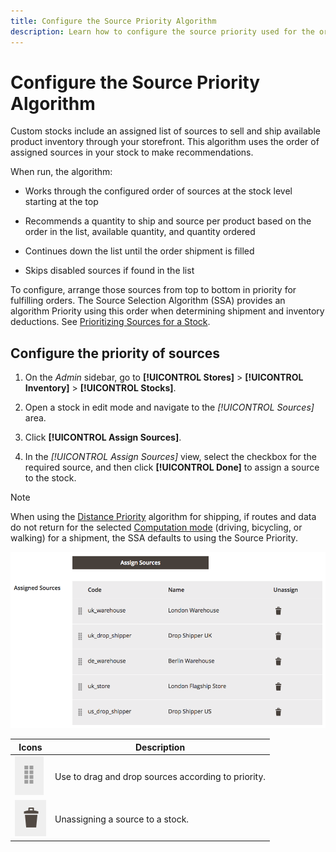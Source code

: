 ```yaml
---
title: Configure the Source Priority Algorithm
description: Learn how to configure the source priority used for the order of assigned sources in your stock to make recommendations.
---
```

# Configure the Source Priority Algorithm

Custom stocks include an assigned list of sources to sell and ship available product inventory through your storefront. This algorithm uses the order of assigned sources in your stock to make recommendations.

When run, the algorithm:

- Works through the configured order of sources at the stock level starting at the top

- Recommends a quantity to ship and source per product based on the order in the list, available quantity, and quantity ordered

- Continues down the list until the order shipment is filled

- Skips disabled sources if found in the list

To configure, arrange those sources from top to bottom in priority for fulfilling orders. The Source Selection Algorithm (SSA) provides an algorithm Priority using this order when determining shipment and inventory deductions. See [Prioritizing Sources for a Stock](stocks-prioritize-sources.md).

## Configure the priority of sources

1. On the _Admin_ sidebar, go to **[!UICONTROL Stores]** > **[!UICONTROL Inventory]** > **[!UICONTROL Stocks]**.

1. Open a stock in edit mode and navigate to the _[!UICONTROL Sources]_ area.

1. Click **[!UICONTROL Assign Sources]**.

1. In the _[!UICONTROL Assign Sources]_ view, select the checkbox for the required source, and then click **[!UICONTROL Done]** to assign a source to the stock.

>[!NOTE]
>
>When using the [Distance Priority](distance-priority-algorithm.md) algorithm for shipping, if routes and data do not return for the selected [Computation mode](distance-priority-algorithm.md) (driving, bicycling, or walking) for a shipment, the SSA defaults to using the Source Priority.

![Source order after prioritization](assets/inventory-stock-priority-after.png)

| Icons                                        | Description                                                    |
|----------------------------------------------|----------------------------------------------------------------|
| ![drag and drop the icon to set priority](assets/icon-drag-and-drop-action.png) | Use to drag and drop sources according to priority. |
| ![click icon to unassign a source](assets/icon-delete-action.png) | Unassigning a source to a stock. |
